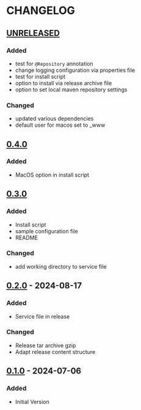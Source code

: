 # CHANGELOG

## [UNRELEASED]

### Added

- test for `@Repository` annotation
- change logging configuration via properties file
- test for install script
- option to install via release archive file
- option to set local maven repository settings

### Changed

- updated various dependencies
- default user for macos set to _www

## [0.4.0]

### Added

- MacOS option in install script

## [0.3.0]

### Added

- Install script
- sample configuration file
- README

### Changed

- add working directory to service file

## [0.2.0] - 2024-08-17

### Added

- Service file in release

### Changed

- Release tar archive gzip
- Adapt release content structure

## [0.1.0] - 2024-07-06

### Added

- Initial Version

[0.4.0]: https://github.com/EdwarDDay/kotlin-server-scripts/releases/tag/0.4.0

[0.3.0]: https://github.com/EdwarDDay/kotlin-server-scripts/releases/tag/0.3.0

[0.2.0]: https://github.com/EdwarDDay/kotlin-server-scripts/releases/tag/0.2.0

[0.1.0]: https://github.com/EdwarDDay/kotlin-server-scripts/releases/tag/0.1.0

[UNRELEASED]: https://github.com/EdwarDDay/kotlin-server-scripts
